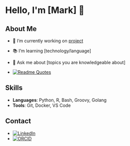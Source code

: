 # Hello, I'm [Mark] 👋

## About Me
- 🌟 I’m currently working on [project](https://link-to-project.com)
- 📚 I’m learning [technology/language]
- 💬 Ask me about [topics you are knowledgeable about]

- [![Readme Quotes](https://quotes-github-readme.vercel.app/api?type=horizontal&theme=dracula)](https://github.com/piyushsuthar/github-readme-quotes)

## Skills
- **Languages**: Python, R, Bash, Groovy, Golang
- **Tools**: Git, Docker, VS Code

## Contact
- [![LinkedIn](https://img.shields.io/badge/-LinkedIn-blue)](https://www.linkedin.com/in/mark-schultz-10310331b/)
- [![ORCID](https://img.shields.io/badge/ORCID-ID-green)](https://orcid.org/0000-0002-7689-6531)

